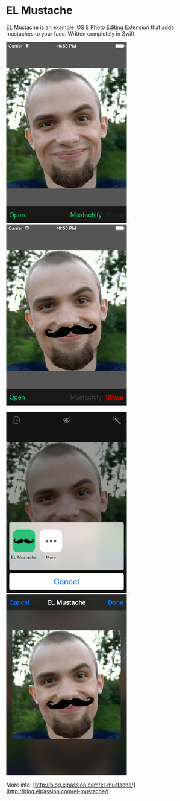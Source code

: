 EL Mustache
===========

EL Mustache is an example iOS 8 Photo Editing Extension that adds mustaches to your face. Written completely in Swift.

![EL Mustache App 1](Misc/Screenshots/EL%20Mustache%20App%201.png) .
![EL Mustache App 4](Misc/Screenshots/EL%20Mustache%20App%204.png) 

![EL Mustache Photo Editing Extension 1](Misc/Screenshots/EL%20Mustache%20Photo%20Editing%20Extension%201.png) .
![EL Mustache Photo Editing Extension 2](Misc/Screenshots/EL%20Mustache%20Photo%20Editing%20Extension%202.png) 

More info: [http://blog.elpassion.com/el-mustache/](http://blog.elpassion.com/el-mustache/)
